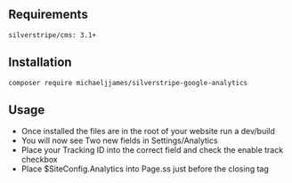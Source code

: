 ## Requirements

	silverstripe/cms: 3.1+

## Installation

	composer require michaeljjames/silverstripe-google-analytics
	
## Usage

* Once installed the files are in the root of your website run a dev/build
* You will now see Two new fields in Settings/Analytics
* Place your Tracking ID into the correct field and check the enable track checkbox
* Place $SiteConfig.Analytics into Page.ss just before the closing <head> tag
